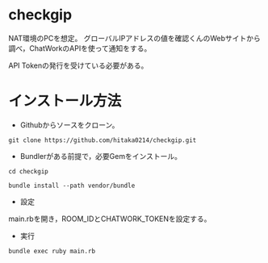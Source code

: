 # checkgip

NAT環境のPCを想定。
グローバルIPアドレスの値を確認くんのWebサイトから調べ，ChatWorkのAPIを使って通知をする。

API Tokenの発行を受けている必要がある。

# インストール方法
- Githubからソースをクローン。

``` git clone https://github.com/hitaka0214/checkgip.git ```

- Bundlerがある前提で，必要Gemをインストール。

``` cd checkgip ```

``` bundle install --path vendor/bundle ```

- 設定

main.rbを開き，ROOM_IDとCHATWORK_TOKENを設定する。


- 実行

``` bundle exec ruby main.rb ```
